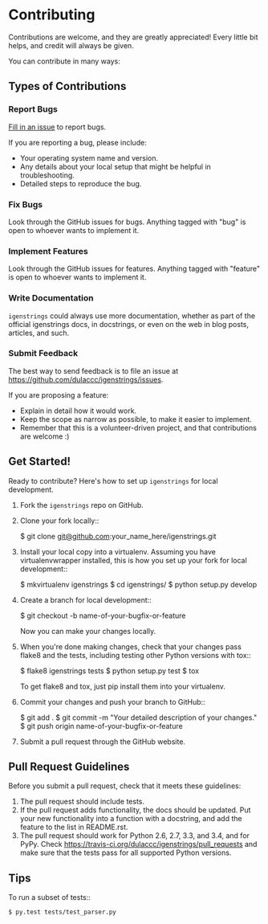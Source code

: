 # Contributing

Contributions are welcome, and they are greatly appreciated! Every
little bit helps, and credit will always be given.

You can contribute in many ways:

## Types of Contributions

### Report Bugs

[Fill in an issue](https://github.com/dulaccc/igenstrings/issues) to report bugs.

If you are reporting a bug, please include:

- Your operating system name and version.
- Any details about your local setup that might be helpful in troubleshooting.
- Detailed steps to reproduce the bug.

### Fix Bugs

Look through the GitHub issues for bugs. Anything tagged with "bug"
is open to whoever wants to implement it.

### Implement Features

Look through the GitHub issues for features. Anything tagged with "feature"
is open to whoever wants to implement it.

### Write Documentation

`igenstrings` could always use more documentation, whether as part of the
official igenstrings docs, in docstrings, or even on the web in blog posts,
articles, and such.

### Submit Feedback

The best way to send feedback is to file an issue at https://github.com/dulaccc/igenstrings/issues.

If you are proposing a feature:

- Explain in detail how it would work.
- Keep the scope as narrow as possible, to make it easier to implement.
- Remember that this is a volunteer-driven project, and that contributions
  are welcome :)

## Get Started!

Ready to contribute? Here's how to set up `igenstrings` for local development.

1. Fork the `igenstrings` repo on GitHub.
2. Clone your fork locally::

    $ git clone git@github.com:your_name_here/igenstrings.git

3. Install your local copy into a virtualenv. Assuming you have virtualenvwrapper installed, this is how you set up your fork for local development::

    $ mkvirtualenv igenstrings
    $ cd igenstrings/
    $ python setup.py develop

4. Create a branch for local development::

    $ git checkout -b name-of-your-bugfix-or-feature

   Now you can make your changes locally.

5. When you're done making changes, check that your changes pass flake8 and the tests, including testing other Python versions with tox::

    $ flake8 igenstrings tests
    $ python setup.py test
    $ tox

   To get flake8 and tox, just pip install them into your virtualenv.

6. Commit your changes and push your branch to GitHub::

    $ git add .
    $ git commit -m "Your detailed description of your changes."
    $ git push origin name-of-your-bugfix-or-feature

7. Submit a pull request through the GitHub website.

## Pull Request Guidelines

Before you submit a pull request, check that it meets these guidelines:

1. The pull request should include tests.
2. If the pull request adds functionality, the docs should be updated. Put
   your new functionality into a function with a docstring, and add the
   feature to the list in README.rst.
3. The pull request should work for Python 2.6, 2.7, 3.3, and 3.4, and for PyPy. Check
   https://travis-ci.org/dulaccc/igenstrings/pull_requests
   and make sure that the tests pass for all supported Python versions.

## Tips

To run a subset of tests::

    $ py.test tests/test_parser.py
